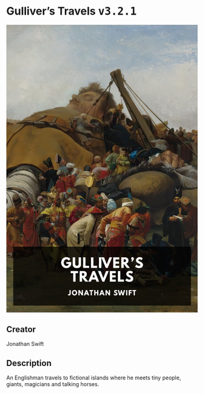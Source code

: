 
# Gulliver’s Travels <kbd>v3.2.1</kbd>

<center>
  <img src="./cover-1024.jpg"/>
</center>

## Creator
Jonathan Swift

## Description
An Englishman travels to fictional islands where he meets tiny people, giants, magicians and talking horses.
